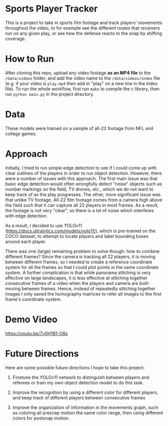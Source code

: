 # Sports Player Tracker #

This is a project to take in sports film footage and track players' movements throughout the video, to for example see the different routes that receivers run on any given play, or see how the defense reacts to the snap by shifting coverage.

# How to Run #
After cloning this repo, upload any video footage **as an MP4 file** to the `/data/videos` folder, and add the video name to the `/data/videos/index` file (e.g. if your video is `play.mp4` then add in "play" on a new line in the index file). To run the whole workflow, first run `make` to compile the c library, then run `python main.py` in the project directory.

# Data #
These models were trained on a sample of all-22 footage from NFL and college games.

# Approach #
Initially, I tried to run simple edge detection to see if I could come up with clear outlines of the players in order to run object detection. However, there were a number of issues with this approach. The first main issue was that basic edge detection would often wrongfully detect "noise" objects such as number markings on the field, TV drones, etc., which we do not want to keep track of as the play progresses. The other, more significant issue was that unlike TV footage, All-22 film footage comes from a camera high above the field such that it can capture all 22 players in most frames. As a result, the footage is not very "clear", so there is a lot of noise which interferes with edge detection.

As a result, I decided to use YOLOv11 (https://docs.ultralytics.com/models/yolo11/), which is pre-trained on the COCO dataset, to attempt to locate players and label bounding boxes around each player.

There was one (large) remaining problem to solve though: how to combine different frames? Since the camera is tracking all 22 players, it is moving between different frames, so I needed to create a reference coordinate system for all the frames so that I could plot points in the same coordinate system. A further complication is that while panorama stitching is very effective on large landscapes, it is less effective at stitching together consecutive frames of a video when the players and camera are both moving between frames. Hence, instead of repeatedly stitching together images I only saved the homography matrices to refer all images to the first frame's coordinate system. 

# Demo Video #
https://youtu.be/7v0H1B1-O8s

# Future Directions #
Here are some possible future directions I hope to take this project:

1. Finetune the YOLOv11 network to distinguish between players and referees or train my own object detection model to do this task.

2. Improve the recognition by using a different color for different players, and keep track of different players between consecutive frames

3. Improve the organization of information in the movements graph, such as coloring all presnap motion the same color range, then using different colors for postsnap motion.